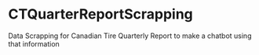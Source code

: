 # CTQuarterReportScrapping
Data Scrapping for Canadian Tire Quarterly Report to make a chatbot using that information
